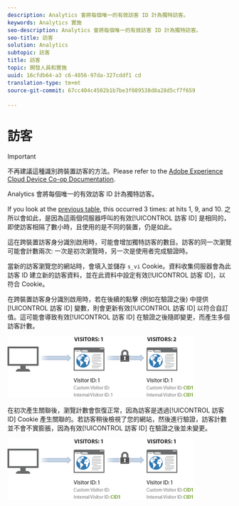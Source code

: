 ```yaml
---
description: Analytics 會將每個唯一的有效訪客 ID 計為獨特訪客。
keywords: Analytics 實施
seo-description: Analytics 會將每個唯一的有效訪客 ID 計為獨特訪客。
seo-title: 訪客
solution: Analytics
subtopic: 訪客
title: 訪客
topic: 開發人員和實施
uuid: 16cfdb64-a3 c6-4056-97da-327cddf1 cd
translation-type: tm+mt
source-git-commit: 67cc404c4502b1b7be3f089538d8a28d5cf7f659

---
```



# 訪客

>[!IMPORTANT]
>
>不再建議這種識別跨裝置訪客的方法。Please refer to the [Adobe Experience Cloud Device Co-op Documentation](https://marketing.adobe.com/resources/help/en_US/mcdc/).

Analytics 會將每個唯一的有效訪客 ID 計為獨特訪客。

If you look at the [previous table](../../../implement/js-implementation/xdevice-visid/visit-example.md#concept_E3B32B8E539F4FDC8E3FA872328B87BA), this occurred 3 times: at hits 1, 9, and 10. 之所以會如此，是因為這兩個伺服器呼叫的有效[!UICONTROL 訪客 ID] 是相同的，即使訪客相隔了數小時，且使用的是不同的裝置，仍是如此。

這在跨裝置訪客身分識別啟用時，可能會增加獨特訪客的數目。訪客的同一次瀏覽可能會計數兩次: 一次是初次瀏覽時，另一次是使用者完成驗證時。

當新的訪客瀏覽您的網站時，會填入並儲存 `s_vi` Cookie。資料收集伺服器會為此訪客 ID 建立新的訪客資料，並在此資料中設定有效[!UICONTROL 訪客 ID]，以符合 Cookie。

在跨裝置訪客身分識別啟用時，若在後續的點擊 (例如在驗證之後) 中提供[!UICONTROL 訪客 ID] 變數，則會更新有效[!UICONTROL 訪客 ID] 以符合自訂值。這可能會導致有效[!UICONTROL 訪客 ID] 在驗證之後隨即變更，而產生多個訪客計數。

![](assets/visitors.png)

在初次產生關聯後，瀏覽計數會恢復正常，因為訪客是透過[!UICONTROL 訪客 ID] Cookie 產生關聯的。若訪客稍後檢視了您的網站，然後進行驗證，訪客計數並不會不實膨脹，因為有效[!UICONTROL 訪客 ID] 在驗證之後並未變更。

![](assets/visitors_2.png)

